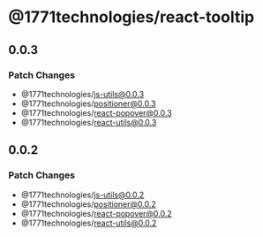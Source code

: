# @1771technologies/react-tooltip

## 0.0.3

### Patch Changes

- @1771technologies/js-utils@0.0.3
- @1771technologies/positioner@0.0.3
- @1771technologies/react-popover@0.0.3
- @1771technologies/react-utils@0.0.3

## 0.0.2

### Patch Changes

- @1771technologies/js-utils@0.0.2
- @1771technologies/positioner@0.0.2
- @1771technologies/react-popover@0.0.2
- @1771technologies/react-utils@0.0.2
